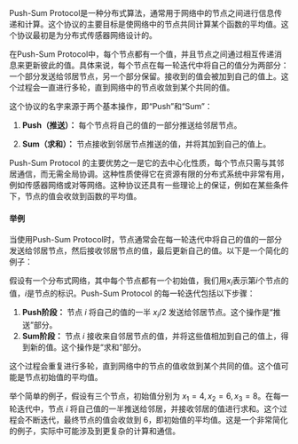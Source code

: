 Push-Sum Protocol是一种分布式算法，通常用于网络中的节点之间进行信息传递和计算。这个协议的主要目标是使网络中的节点共同计算某个函数的平均值。这个协议最初是为分布式传感器网络设计的。

在Push-Sum Protocol中，每个节点都有一个值，并且节点之间通过相互传递消息来更新彼此的值。具体来说，每个节点在每一轮迭代中将自己的值分为两部分：一个部分发送给邻居节点，另一个部分保留。接收到的值会被加到自己的值上。这个过程会一直进行多轮，直到网络中的节点收敛到某个共同的值。

这个协议的名字来源于两个基本操作，即“Push”和“Sum”：

1. **Push（推送）：** 每个节点将自己的值的一部分推送给邻居节点。
  
2. **Sum（求和）：** 节点接收到邻居节点推送的值，并将其加到自己的值上。

Push-Sum Protocol 的主要优势之一是它的去中心化性质，每个节点只需与其邻居通信，而无需全局协调。这种性质使得它在资源有限的分布式系统中非常有用，例如传感器网络或对等网络。这种协议还具有一些理论上的保证，例如在某些条件下，节点的值会收敛到函数的平均值。

#### 举例

当使用Push-Sum Protocol时，节点通常会在每一轮迭代中将自己的值的一部分发送给邻居节点，然后接收邻居节点的值，最后更新自己的值。以下是一个简化的例子：

假设有一个分布式网络，其中每个节点都有一个初始值，我们用$x_i$表示第$i$个节点的值，$i$是节点的标识。Push-Sum Protocol 的每一轮迭代包括以下步骤：

1. **Push阶段：** 节点 $i$ 将自己的值的一半 $x_i/2$ 发送给邻居节点。这个操作是“推送”部分。
2. **Sum阶段：** 节点 $i$ 接收来自邻居节点的值，并将这些值相加到自己的值上，得到新的值。这个操作是“求和”部分。

这个过程会重复进行多轮，直到网络中的节点的值收敛到某个共同的值。这个值可能是节点初始值的平均值。

举个简单的例子，假设有三个节点，初始值分别为 $x_1 = 4, x_2 = 6, x_3 = 8$。在每一轮迭代中，节点 $i$ 将自己值的一半推送给邻居，并接收邻居的值进行求和。这个过程会不断迭代，最终节点的值会收敛到 $6$，即初始值的平均值。这是一个非常简化的例子，实际中可能涉及到更复杂的计算和通信。